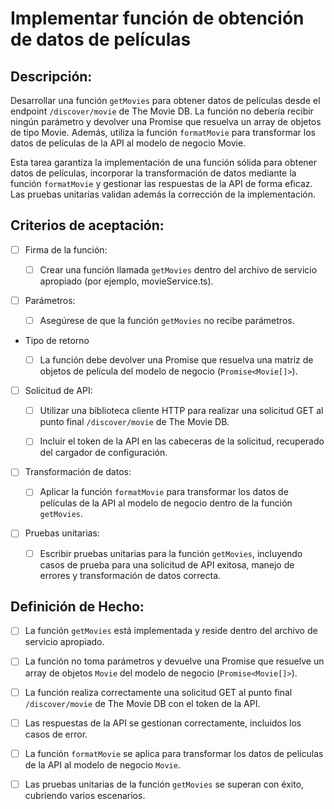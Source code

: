 # Implementar función de obtención de datos de películas

## Descripción:

Desarrollar una función `getMovies` para obtener datos de películas desde el endpoint `/discover/movie` de The Movie DB. La función no debería recibir ningún parámetro y devolver una Promise que resuelva un array de objetos de tipo Movie. Además, utiliza la función `formatMovie` para transformar los datos de películas de la API al modelo de negocio Movie.

Esta tarea garantiza la implementación de una función sólida para obtener datos de películas, incorporar la transformación de datos mediante la función `formatMovie` y gestionar las respuestas de la API de forma eficaz. Las pruebas unitarias validan además la corrección de la implementación.

## Criterios de aceptación:

- [ ] Firma de la función:

    - [ ] Crear una función llamada `getMovies` dentro del archivo de servicio apropiado (por ejemplo, movieService.ts).

- [ ] Parámetros:

    - [ ] Asegúrese de que la función `getMovies` no recibe parámetros.

- Tipo de retorno

    - [ ] La función debe devolver una Promise que resuelva una matriz de objetos de película del modelo de negocio (`Promise<Movie[]>`).

- [ ] Solicitud de API:

    - [ ] Utilizar una biblioteca cliente HTTP para realizar una solicitud GET al punto final `/discover/movie` de The Movie DB.

    - [ ] Incluir el token de la API en las cabeceras de la solicitud, recuperado del cargador de configuración.

- [ ] Transformación de datos:

    - [ ] Aplicar la función `formatMovie` para transformar los datos de películas de la API al modelo de negocio dentro de la función `getMovies`.

- [ ] Pruebas unitarias:

    - [ ] Escribir pruebas unitarias para la función `getMovies`, incluyendo casos de prueba para una solicitud de API exitosa, manejo de errores y transformación de datos correcta.

## Definición de Hecho:

- [ ] La función `getMovies` está implementada y reside dentro del archivo de servicio apropiado.

- [ ] La función no toma parámetros y devuelve una Promise que resuelve un array de objetos `Movie` del modelo de negocio (`Promise<Movie[]>`).

- [ ] La función realiza correctamente una solicitud GET al punto final `/discover/movie` de The Movie DB con el token de la API.

- [ ] Las respuestas de la API se gestionan correctamente, incluidos los casos de error.

- [ ] La función `formatMovie` se aplica para transformar los datos de películas de la API al modelo de negocio `Movie`.

- [ ] Las pruebas unitarias de la función `getMovies` se superan con éxito, cubriendo varios escenarios.